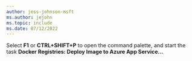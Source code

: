 ```yaml
---
author: jess-johnson-msft
ms.author: jejohn
ms.topic: include
ms.date: 07/12/2022
---
```


Select **F1** or **CTRL+SHIFT+P** to open the command palette, and start the task **Docker Registries: Deploy Image to Azure App Service...**
